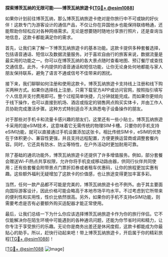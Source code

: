 **探索博茨瓦纳的无限可能——博茨瓦纳旅遊卡[[TG💪+ @esim1088](https://t.me/s/esim1088)]**

如果你计划前往博茨瓦纳，那么博茨瓦纳旅遊卡绝对是你旅行中不可或缺的好伙伴！这款专门为游客设计的通信产品，不仅让你在异国他乡也能保持联络畅通，还能帮助你轻松应对各种网络需求。无论是想要随时随地分享旅行照片，还是查询当地信息，这款卡都能满足你的需求。

首先，让我们来了解一下博茨瓦纳旅遊卡的基本功能。这款卡提供多种套餐选择，包括语音通话、短信以及数据流量服务。对于喜欢自由行的旅客来说，数据流量是最实用的功能之一。你可以在博茨瓦纳的各大景点随时查看地图、预订餐厅或查找交通信息。此外，卡内提供的语音通话和短信功能，让你无论身处何地都能与家人朋友保持联系，避免了语言不通或信号不佳带来的困扰。

接下来，我们聊聊如何注册和使用这款卡。博茨瓦纳旅遊卡支持线上注册和线下购买两种方式。如果你选择线上注册，只需下载官方APP或访问官网，按照指引填写个人信息并支付费用即可。整个过程简单快捷，几分钟就能完成。而如果你更倾向于线下操作，也可以直接到机场、酒店或指定的销售网点购买实体卡，并由工作人员协助完成激活步骤。这种方式特别适合不太熟悉电子设备操作的朋友。

对于那些对手机卡和流量卡感兴趣的朋友们，这里还有一些小贴士。博茨瓦纳旅遊卡采用的是eSIM技术，这意味着它无需传统的物理SIM卡槽。只要你的手机支持eSIM功能，就可以直接通过手机设置添加这张卡。相比传统SIM卡，eSIM的优势在于体积更小、兼容性更强，并且支持远程配置，方便更换运营商或调整套餐内容。同时，它还具有防水、防尘等特性，在户外活动时更加耐用可靠。

除了基础的通讯功能外，博茨瓦纳旅遊卡还提供了许多增值服务。例如，部分套餐会赠送Wi-Fi热点共享权限，允许你将手机变成移动路由器，供同行伙伴共同使用；还有些套餐会附带景点门票折扣券或者租车优惠码，让你的旅程更加实惠有趣。这些额外福利无疑增加了这款卡的价值感，也让旅途变得更加丰富多彩。

当然，任何一款产品都不可能是完美的，博茨瓦纳旅遊卡也不例外。由于其主要面向国际游客设计，因此价格可能会略高于本地市场平均水平。不过考虑到它所带来的便利性和实用性，性价比依然很高。另外，如果你的手机不支持eSIM功能，则需要考虑是否有必要额外购买适配器才能正常使用。

最后，让我们总结一下为什么你应该选择博茨瓦纳旅遊卡作为你的旅行伴侣。它不仅能解决你在陌生环境中可能遇到的各种通讯问题，还能为你节省时间和精力，让你专注于享受旅行的乐趣。无论你是商务出差还是休闲度假，这款卡都能成为你最贴心的助手。所以，赶快行动起来吧！带上博茨瓦纳旅遊卡，开启属于你的精彩旅程[[TG💪+ @esim1088](https://t.me/s/esim1088)]！

[[TG💪+ @esim1088](https://t.me/s/esim1088) ![Image](https://i.postimg.cc/4NQfJmqS/Snipaste-2025-05-13-00-14-12.png)]